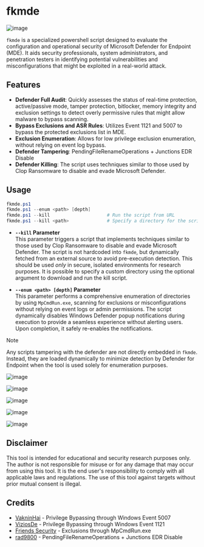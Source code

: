 # fkmde

![image](https://github.com/user-attachments/assets/8fa1fc4b-43c1-4789-8184-0138bd81d0b1)

`fkmde` is a specialized powershell script designed to evaluate the configuration and operational security of Microsoft Defender for Endpoint (MDE). It aids security professionals, system administrators, and penetration testers in identifying potential vulnerabilities and misconfigurations that might be exploited in a real-world attack.

## Features
- **Defender Full Audit**: Quickly assesses the status of real-time protection, active/passive mode, tamper protection, bitlocker, memory integrity and exclusion settings to detect overly permissive rules that might allow malware to bypass scanning.
- **Bypass Exclusions and ASR Rules**: Utilizes Event 1121 and 5007 to bypass the protected exclusions list in MDE.
- **Exclusion Enumeration**: Allows for low privilege exclusion enumeration, without relying on event log bypass.
- **Defender Tampering**: PendingFileRenameOperations + Junctions EDR Disable
- **Defender Killing**: The script uses techniques similar to those used by Clop Ransomware to disable and evade Microsoft Defender.

## Usage

```powershell
fkmde.ps1
fkmde.ps1 --enum <path> [depth]
fkmde.ps1 --kill                     # Run the script from URL
fkmde.ps1 --kill <path>              # Specify a directory for the script to download & execute from
```

- **`--kill` Parameter**  
  This parameter triggers a script that implements techniques similar to those used by Clop Ransomware to disable and evade Microsoft Defender. The script is not hardcoded into `fkmde`, but dynamically fetched from an external source to avoid pre-execution detection. This should be used *only* in secure, isolated environments for research purposes. It is possible to specify a custom directory using the optional <path> argument to download and run the kill script.

- **`--enum <path> [depth]` Parameter**  
  This parameter performs a comprehensive enumeration of directories by using `MpCmdRun.exe`, scanning for exclusions or misconfigurations without relying on event logs or admin permissions. The script dynamically disables Windows Defender popup notifications during execution to provide a seamless experience without alerting users. Upon completion, it safely re-enables the notifications.
  
> [!NOTE]
> Any scripts tampering with the defender are not directly embedded in `fkmde`. Instead, they are loaded dynamically to minimize detection by Defender for Endpoint when the tool is used solely for enumeration purposes.

![image](https://github.com/user-attachments/assets/4fd4b81f-c8a0-4a35-a4f8-2a688df8c5a8)

![image](https://github.com/user-attachments/assets/f722aaed-7dec-47ac-92a4-344cbcd5a7d7)

![image](https://github.com/user-attachments/assets/d6ed731a-4737-46c8-91d0-506f49e65f4f)

![image](https://github.com/user-attachments/assets/82f87057-d573-43ce-8745-0382374b5dd0)

![image](https://github.com/user-attachments/assets/dd051244-e1aa-46aa-a0d5-0bd0298a234a)


## Disclaimer
This tool is intended for educational and security research purposes only. The author is not responsible for misuse or for any damage that may occur from using this tool. It is the end user's responsibility to comply with all applicable laws and regulations. The use of this tool against targets without prior mutual consent is illegal.

## Credits
- [VakninHai](https://x.com/VakninHai/status/1796628601535652289/photo/1) - Privilege Bypassing through Windows Event 5007
- [ViziosDe](https://raw.githubusercontent.com/ViziosDe/MDExclusionParser/main/Invoke-MDExclusionParser.ps1) - Privilege Bypassing through Windows Event 1121
- [Friends Security](https://github.com/Friends-Security/SharpExclusionFinder) - Exclusions through MpCmdRun.exe
- [rad9800](https://github.com/rad9800/FileRenameJunctionsEDRDisable) - PendingFileRenameOperations + Junctions EDR Disable
